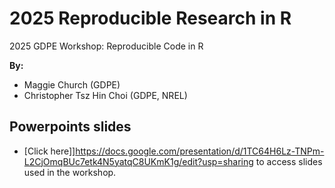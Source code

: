 # 2025 Reproducible Research in R
2025 GDPE Workshop: Reproducible Code in R

**By:**
* Maggie Church (GDPE)
* Christopher Tsz Hin Choi (GDPE, NREL)

## Powerpoints slides
* [Click here]]https://docs.google.com/presentation/d/1TC64H6Lz-TNPm-L2CjOmqBUc7etk4N5yatqC8UKmK1g/edit?usp=sharing to access slides used in the workshop.


